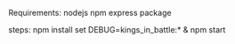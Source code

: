 Requirements:
nodejs 
npm 
express package

steps:
npm install
set DEBUG=kings_in_battle:* & npm start


